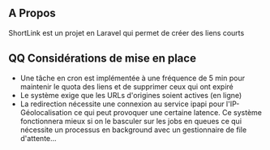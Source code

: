 ## A Propos

ShortLink est un projet en Laravel qui permet de créer des liens courts

## QQ Considérations de mise en place

- Une tâche en cron est implémentée à une fréquence de 5 min pour maintenir le quota des liens et de supprimer ceux qui ont expiré
- Le système exige que les URLs d'origines soient actives (en ligne)
- La redirection nécessite une connexion au service ipapi pour l'IP-Géolocalisation ce qui peut provoquer une certaine latence. Ce système fonctionnera mieux si on le basculer sur les jobs en queues ce qui nécessite un processus en background avec un gestionnaire de file d'attente...


